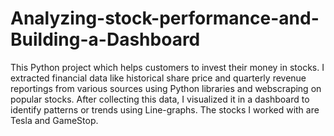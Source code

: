 # Analyzing-stock-performance-and-Building-a-Dashboard
This Python project which helps customers to invest their money in stocks. I extracted financial data like historical share price and quarterly revenue reportings from various sources using Python libraries and webscraping on popular stocks. After collecting this data, I visualized it in a dashboard to identify patterns or trends using Line-graphs. The stocks I worked with are Tesla and GameStop.
